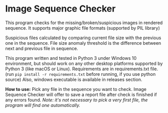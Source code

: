 # Image Sequence Checker
 This program checks for the missing/broken/suspicious images in rendered sequence. It supports major graphic file formats (supported by PIL library)

Suspicious files calculated by comparing current file size with the previous one in the sequence. File size anomaly threshold is the difference between next and previous file in sequence.

This program written and tested in Python 3 under Windows 10 environment, but should work on any other desktop platforms supported by Python 3 (like macOS or Linux). Requirements are in requirements.txt file. (run `pip install -r requirements.txt` before running, if you use python source) Also, windows executable is available in releases section. 

**How to use:** Pick any file in the sequence you want to check. Image Sequence Checker will offer to save a report file after check is finished if any errors found. 
_Note: it's not necessary to pick a very first file, the program will find one automatically._
